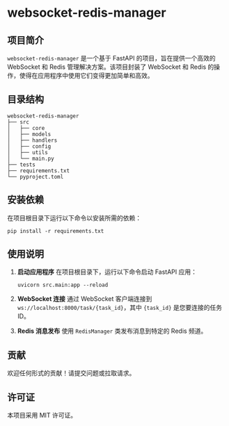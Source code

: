 # websocket-redis-manager

## 项目简介
`websocket-redis-manager` 是一个基于 FastAPI 的项目，旨在提供一个高效的 WebSocket 和 Redis 管理解决方案。该项目封装了 WebSocket 和 Redis 的操作，使得在应用程序中使用它们变得更加简单和高效。

## 目录结构
```
websocket-redis-manager
├── src
│   ├── core
│   ├── models
│   ├── handlers
│   ├── config
│   ├── utils
│   └── main.py
├── tests
├── requirements.txt
└── pyproject.toml
```

## 安装依赖
在项目根目录下运行以下命令以安装所需的依赖：
```
pip install -r requirements.txt
```

## 使用说明
1. **启动应用程序**
   在项目根目录下，运行以下命令启动 FastAPI 应用：
   ```
   uvicorn src.main:app --reload
   ```

2. **WebSocket 连接**
   通过 WebSocket 客户端连接到 `ws://localhost:8000/task/{task_id}`，其中 `{task_id}` 是您要连接的任务 ID。

3. **Redis 消息发布**
   使用 `RedisManager` 类发布消息到特定的 Redis 频道。

## 贡献
欢迎任何形式的贡献！请提交问题或拉取请求。

## 许可证
本项目采用 MIT 许可证。